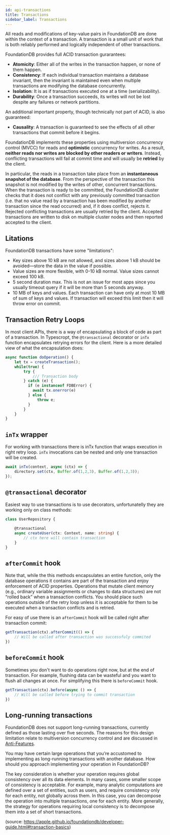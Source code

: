 ```yaml
---
id: api-transactions
title: Transactions
sidebar_label: Transactions
---
```


All reads and modifications of key-value pairs in FoundationDB are done within the context of a transaction. A transaction is a small unit of work that is both reliably performed and logically independent of other transactions.

FoundationDB provides full ACID transaction gurarantees:

* **Atomicity**: Either all of the writes in the transaction happen, or none of them happen.
* **Consistency**: If each individual transaction maintains a database invariant, then the invariant is maintained even when multiple transactions are modifying the database concurrently.
* **Isolation**: It is as if transactions executed one at a time (serializability).
* **Durability**: Once a transaction succeeds, its writes will not be lost despite any failures or network partitions.

An additional important property, though technically not part of ACID, is also guaranteed:
* **Causality**: A transaction is guaranteed to see the effects of all other transactions that commit before it begins.

FoundationDB implements these properties using multiversion concurrency control (MVCC) for reads and **optimistic** concurrency for writes. As a result, **neither reads nor writes are blocked by other readers or writers**. Instead, conflicting transactions will fail at commit time and will usually be **retried** by the client.

In particular, the reads in a transaction take place from an **instantaneous snapshot of the database**. From the perspective of the transaction this snapshot is not modified by the writes of other, concurrent transactions. When the transaction is ready to be committed, the FoundationDB cluster checks that it does not conflict with any previously committed transaction (i.e. that no value read by a transaction has been modified by another transaction since the read occurred) and, if it does conflict, rejects it. Rejected conflicting transactions are usually retried by the client. Accepted transactions are written to disk on multiple cluster nodes and then reported accepted to the client.

## Litations
FoundationDB transactions have some "limitations":
* Key sizes above 10 kB are not allowed, and sizes above 1 kB should be avoided—store the data in the value if possible.
* Value sizes are more flexible, with 0-10 kB normal. Value sizes cannot exceed 100 kB.
* 5 second duration max. This is not an issue for most apps since you usually timeout query if it will be more than 5 seconds anyway.
* 10 MB of keys and values. Each transaction can have only at most 10 MB of sum of keys and values. If transaction will exceed this limit then it will throw error on commit. 

## Transaction Retry Loops

In most client APIs, there is a way of encapsulating a block of code as part of a transaction. In Typescropt, the `@transactional` decorator or `inTx` function encapsulates retrying errors for the client. Here is a more detailed view of what the encapsulation does:

```typescript
async function doOperation() {
    let tx = createTransaction();
    while(true) {
        try {
            /// Transaction body
        } catch (e) {
          if (e instanceof FDBError) {
            await tx.onerror(e)
          } else {
              throw e;
          }
        }
    }
}
```

## `inTx` wrapper

For working with transactions there is inTx function that wraps execution in right retry loop. `inTx` invocations can be nested and only one transaction will be created.

```typescript
await inTx(context, async (ctx) => {
    directory.set(ctx, Buffer.of(1,2,3), Buffer.of(1,2,3));
});
```

## `@transactional` decorator

Easiest way to use transactions is to use decorators, unfortunatelly they are working only on class methods:

```typescript
class UserRepository {
    
    @transactional
    async createUser(ctx: Context, name: string) {
        // ctx here will contain transaction
    }
}
```

## `afterCommit` hook

Note that, while the this methods encapsulates an entire function, only the database operations it contains are part of the transaction and enjoy enforcement of ACID properties. Operations that mutate client memory (e.g., ordinary variable assignments or changes to data structures) are not “rolled back” when a transaction conflicts. You should place such operations outside of the retry loop unless it is acceptable for them to be executed when a transaction conflicts and is retried.

For easy of use there is an `afterCommit` hook will be called right after transaction commit:

```typescript
getTransaction(ctx).afterCommit(() => {
    // Will be called after transaction was successfuly commited
})
```

## `beforeCommit` hook

Sometimes you don't want to do operations right now, but at the end of transaction. For example, flushing data can be wasteful and you want to flush all changes at once. For simplifying this there is `beforeCommit` hook.

```typescript
getTransaction(ctx).before(async () => {
    // Will be called before trying to commit transaction
})
```

## Long-running transactions
FoundationDB does not support long-running transactions, currently defined as those lasting over five seconds. The reasons for this design limitation relate to multiversion concurrency control and are discussed in [Anti-Features](https://apple.github.io/foundationdb/anti-features.html).

You may have certain large operations that you’re accustomed to implementing as long-running transactions with another database. How should you approach implementing your operation in FoundationDB?

The key consideration is whether your operation requires global consistency over all its data elements. In many cases, some smaller scope of consistency is acceptable. For example, many analytic computations are defined over a set of entities, such as users, and require consistency only for each entity, not globally across them. In this case, you can decompose the operation into multiple transactions, one for each entity. More generally, the strategy for operations requiring local consistency is to decompose them into a set of short transactions.

(source: https://apple.github.io/foundationdb/developer-guide.html#transaction-basics)